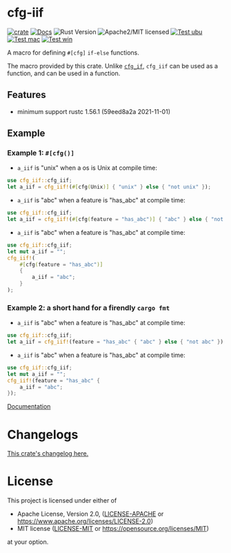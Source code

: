 # cfg-iif

[![crate][crate-image]][crate-link]
[![Docs][docs-image]][docs-link]
![Rust Version][rustc-image]
![Apache2/MIT licensed][license-image]
[![Test ubu][test-ubuntu-image]][test-ubuntu-link]
[![Test mac][test-windows-image]][test-windows-link]
[![Test win][test-macos-image]][test-macos-link]

A macro for defining `#[cfg]` `if-else` functions.

The macro provided by this crate.
Unlike [`cfg_if`](https://crates.io/crates/cfg-if),
`cfg_iif` can be used as a function, and can be used in a function.

## Features

- minimum support rustc 1.56.1 (59eed8a2a 2021-11-01)

## Example

### Example 1: `#[cfg()]`

- `a_iif` is "unix" when a os is Unix at compile time:
```rust
use cfg_iif::cfg_iif;
let a_iif = cfg_iif!(#[cfg(Unix)] { "unix" } else { "not unix" });
```

- `a_iif` is "abc" when a feature is "has_abc" at compile time:
```rust
use cfg_iif::cfg_iif;
let a_iif = cfg_iif!(#[cfg(feature = "has_abc")] { "abc" } else { "not abc" });
```

- `a_iif` is "abc" when a feature is "has_abc" at compile time:
```rust
use cfg_iif::cfg_iif;
let mut a_iif = "";
cfg_iif!(
    #[cfg(feature = "has_abc")]
    {
        a_iif = "abc";
    }
);
```

### Example 2: a short hand for a firendly `cargo fmt`

- `a_iif` is "abc" when a feature is "has_abc" at compile time:
```rust
use cfg_iif::cfg_iif;
let a_iif = cfg_iif!(feature = "has_abc" { "abc" } else { "not abc" });
```

- `a_iif` is "abc" when a feature is "has_abc" at compile time:
```rust
use cfg_iif::cfg_iif;
let mut a_iif = "";
cfg_iif!(feature = "has_abc" {
    a_iif = "abc";
});
```

[Documentation][docs-link]

# Changelogs

[This crate's changelog here.](https://github.com/aki-akaguma/cfg-iif/blob/main/CHANGELOG.md)

# License

This project is licensed under either of

 * Apache License, Version 2.0, ([LICENSE-APACHE](LICENSE-APACHE) or
   https://www.apache.org/licenses/LICENSE-2.0)
 * MIT license ([LICENSE-MIT](LICENSE-MIT) or
   https://opensource.org/licenses/MIT)

at your option.

[//]: # (badges)

[crate-image]: https://img.shields.io/crates/v/cfg-iif.svg
[crate-link]: https://crates.io/crates/cfg-iif
[docs-image]: https://docs.rs/cfg-iif/badge.svg
[docs-link]: https://docs.rs/cfg-iif/
[rustc-image]: https://img.shields.io/badge/rustc-1.56+-blue.svg
[license-image]: https://img.shields.io/badge/license-Apache2.0/MIT-blue.svg
[test-ubuntu-image]: https://github.com/aki-akaguma/cfg-iif/actions/workflows/test-ubuntu.yml/badge.svg
[test-ubuntu-link]: https://github.com/aki-akaguma/cfg-iif/actions/workflows/test-ubuntu.yml
[test-macos-image]: https://github.com/aki-akaguma/cfg-iif/actions/workflows/test-macos.yml/badge.svg
[test-macos-link]: https://github.com/aki-akaguma/cfg-iif/actions/workflows/test-macos.yml
[test-windows-image]: https://github.com/aki-akaguma/cfg-iif/actions/workflows/test-windows.yml/badge.svg
[test-windows-link]: https://github.com/aki-akaguma/cfg-iif/actions/workflows/test-windows.yml
